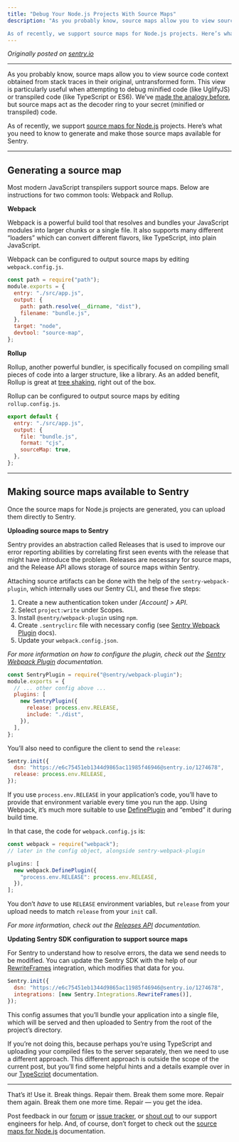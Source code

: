 ```yaml
---
title: "Debug Your Node.js Projects With Source Maps"
description: "As you probably know, source maps allow you to view source code context obtained from stack traces in their original, untransformed form. This view is particularly useful when attempting to debug minified code (like UglifyJS) or transpiled code (like TypeScript or ES6). We’ve made the analogy before, but source maps act as the decoder ring to your secret (minified or transpiled) code.

As of recently, we support source maps for Node.js projects. Here’s what you need to know to generate and make those source maps available for Sentry."
---
```


_Originally posted on [sentry.io](https://blog.sentry.io/2019/02/20/debug-node-source-maps/)_

---

As you probably know, source maps allow you to view source code context obtained from stack traces in their original, untransformed form. This view is particularly useful when attempting to debug minified code (like UglifyJS) or transpiled code (like TypeScript or ES6). We’ve [made the analogy before](https://blog.sentry.io/2018/10/18/4-reasons-why-your-source-maps-are-broken), but source maps act as the decoder ring to your secret (minified or transpiled) code.

As of recently, we support [source maps for Node.js](https://docs.sentry.io/platforms/node/sourcemaps/) projects. Here’s what you need to know to generate and make those source maps available for Sentry.

---

## Generating a source map

Most modern JavaScript transpilers support source maps. Below are instructions for two common tools: Webpack and Rollup.

**Webpack**

Webpack is a powerful build tool that resolves and bundles your JavaScript modules into larger chunks or a single file. It also supports many different “loaders” which can convert different flavors, like TypeScript, into plain JavaScript.

Webpack can be configured to output source maps by editing `webpack.config.js`.

```js
const path = require("path");
module.exports = {
  entry: "./src/app.js",
  output: {
    path: path.resolve(__dirname, "dist"),
    filename: "bundle.js",
  },
  target: "node",
  devtool: "source-map",
};
```

**Rollup**

Rollup, another powerful bundler, is specifically focused on compiling small pieces of code into a larger structure, like a library. As an added benefit, Rollup is great at [tree shaking](https://developer.mozilla.org/en-US/docs/Glossary/Tree_shaking), right out of the box.

Rollup can be configured to output source maps by editing `rollup.config.js`.

```js
export default {
  entry: "./src/app.js",
  output: {
    file: "bundle.js",
    format: "cjs",
    sourceMap: true,
  },
};
```

---

## Making source maps available to Sentry

Once the source maps for Node.js projects are generated, you can upload them directly to Sentry.

**Uploading source maps to Sentry**

Sentry provides an abstraction called Releases that is used to improve our error reporting abilities by correlating first seen events with the release that might have introduce the problem. Releases are necessary for source maps, and the Release API allows storage of source maps within Sentry.

Attaching source artifacts can be done with the help of the `sentry-webpack-plugin`, which internally uses our Sentry CLI, and these five steps:

1. Create a new authentication token under _[Account] > API_.
2. Select `project:write` under Scopes.
3. Install `@sentry/webpack-plugin` using `npm`.
4. Create `.sentryclirc` file with necessary config (see [Sentry Webpack Plugin](https://github.com/getsentry/sentry-webpack-plugin) docs).
5. Update your `webpack.config.json`.

_For more information on how to configure the plugin, check out the [Sentry Webpack Plugin](https://github.com/getsentry/sentry-webpack-plugin) documentation._

```js
const SentryPlugin = require("@sentry/webpack-plugin");
module.exports = {
  // ... other config above ...
  plugins: [
    new SentryPlugin({
      release: process.env.RELEASE,
      include: "./dist",
    }),
  ],
};
```

You’ll also need to configure the client to send the `release`:

```js
Sentry.init({
  dsn: "https://e6c75451eb1344d9865ac11985f46946@sentry.io/1274678",
  release: process.env.RELEASE,
});
```

If you use `process.env.RELEASE` in your application’s code, you’ll have to provide that environment variable every time you run the app. Using Webpack, it’s much more suitable to use [DefinePlugin](https://webpack.js.org/plugins/define-plugin/) and “embed” it during build time.

In that case, the code for `webpack.config.js` is:

```js
const webpack = require("webpack");
// later in the config object, alongside sentry-webpack-plugin

plugins: [
  new webpack.DefinePlugin({
    "process.env.RELEASE": process.env.RELEASE,
  }),
];
```

You don’t _have_ to use `RELEASE` environment variables, but `release` from your upload needs to match `release` from your `init` call.

_For more information, check out the [Releases API](https://docs.sentry.io/api/releases/) documentation._

**Updating Sentry SDK configuration to support source maps**

For Sentry to understand how to resolve errors, the data we send needs to be modified. You can update the Sentry SDK with the help of our [RewriteFrames](https://docs.sentry.io/platforms/javascript/pluggable-integrations/#rewriteframes) integration, which modifies that data for you.

```js
Sentry.init({
  dsn: "https://e6c75451eb1344d9865ac11985f46946@sentry.io/1274678",
  integrations: [new Sentry.Integrations.RewriteFrames()],
});
```

This config assumes that you’ll bundle your application into a single file, which will be served and then uploaded to Sentry from the root of the project’s directory.

If you’re not doing this, because perhaps you’re using TypeScript and uploading your compiled files to the server separately, then we need to use a different approach. This different approach is outside the scope of the current post, but you’ll find some helpful hints and a details example over in our [TypeScript](https://docs.sentry.io/platforms/node/typescript/) documentation.

---

That’s it! Use it. Break things. Repair them. Break them some more. Repair them again. Break them one more time. Repair — you get the idea.

Post feedback in our [forum](https://forum.sentry.io/) or [issue tracker](https://github.com/getsentry/sentry-javascript/issues), or [shout out](https://sentry.io/contact/support/) to our support engineers for help. And, of course, don’t forget to check out the [source maps for Node.js](https://docs.sentry.io/platforms/node/sourcemaps/) documentation.
